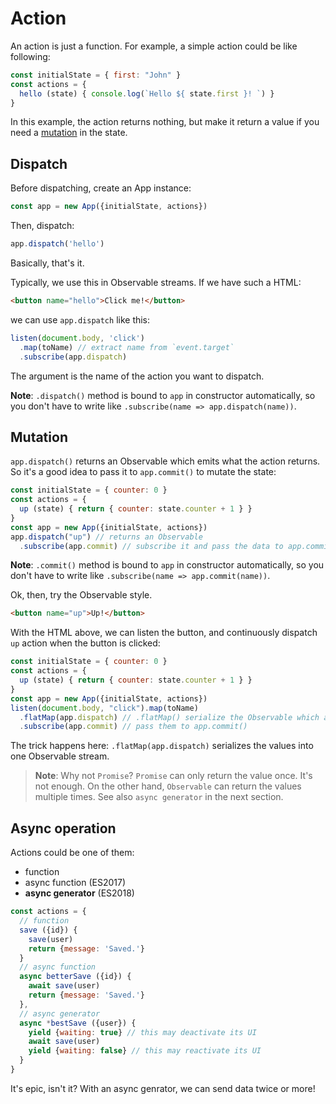 
# Action

An action is just a function. For example, a simple action could be like following:

```javascript
const initialState = { first: "John" }
const actions = {
  hello (state) { console.log(`Hello ${ state.first }! `) }
}
```

In this example, the action returns nothing, but make it return a value if you need a [mutation](#mutation) in the state.

## Dispatch

Before dispatching, create an App instance:

```javascript
const app = new App({initialState, actions})
```

Then, dispatch:

```javascript
app.dispatch('hello')
```

Basically, that's it.

Typically, we use this in Observable streams. If we have such a HTML:

```html
<button name="hello">Click me!</button>
```

we can use `app.dispatch` like this:

```javascript
listen(document.body, 'click')
  .map(toName) // extract name from `event.target`
  .subscribe(app.dispatch)
```

The argument is the name of the action you want to dispatch.

**Note**: `.dispatch()` method is bound to `app` in constructor automatically, so you don't have to write like `.subscribe(name => app.dispatch(name))`.

## Mutation

`app.dispatch()` returns an Observable which emits what the action returns. So it's a good idea to pass it to `app.commit()` to mutate the state:

```javascript
const initialState = { counter: 0 }
const actions = {
  up (state) { return { counter: state.counter + 1 } }
}
const app = new App({initialState, actions})
app.dispatch("up") // returns an Observable
  .subscribe(app.commit) // subscribe it and pass the data to app.commit()
```

**Note**: `.commit()` method is bound to `app` in constructor automatically, so you don't have to write like `.subscribe(name => app.commit(name))`.

Ok, then, try the Observable style.

```html
<button name="up">Up!</button>
```

With the HTML above, we can listen the button, and continuously dispatch `up` action when the button is clicked:

```javascript
const initialState = { counter: 0 }
const actions = {
  up (state) { return { counter: state.counter + 1 } }
}
const app = new App({initialState, actions})
listen(document.body, "click").map(toName)
  .flatMap(app.dispatch) // .flatMap() serialize the Observable which app.dispatch() returns
  .subscribe(app.commit) // pass them to app.commit()
```

The trick happens here: `.flatMap(app.dispatch)` serializes the values into one Observable stream.

> **Note**: Why not `Promise`? `Promise` can only return the value once. It's not enough. On the other hand, `Observable` can return the values multiple times. See also `async generator` in the next section.

## Async operation

Actions could be one of them:

- function
- async function (ES2017)
- **async generator** (ES2018)

```javascript
const actions = {
  // function
  save ({id}) {
    save(user)
    return {message: 'Saved.'}
  }
  // async function
  async betterSave ({id}) {
    await save(user)
    return {message: 'Saved.'}
  },
  // async generator
  async *bestSave ({user}) {
    yield {waiting: true} // this may deactivate its UI
    await save(user)
    yield {waiting: false} // this may reactivate its UI
  }
}
```

It's epic, isn't it? With an async genrator, we can send data twice or more!
